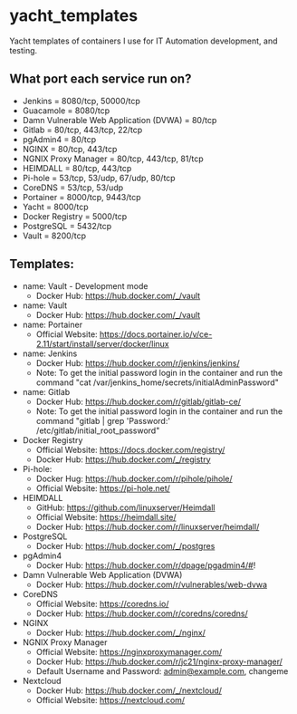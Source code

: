 # yacht_templates
Yacht templates of containers I use for IT Automation development, and testing.

## What port each service run on?
* Jenkins = 8080/tcp, 50000/tcp
* Guacamole = 8080/tcp
* Damn Vulnerable Web Application (DVWA) = 80/tcp
* Gitlab = 80/tcp, 443/tcp, 22/tcp
* pgAdmin4 = 80/tcp
* NGINX = 80/tcp, 443/tcp
* NGNIX Proxy Manager = 80/tcp, 443/tcp, 81/tcp
* HEIMDALL = 80/tcp, 443/tcp
* Pi-hole = 53/tcp, 53/udp, 67/udp, 80/tcp
* CoreDNS = 53/tcp, 53/udp
* Portainer = 8000/tcp, 9443/tcp
* Yacht = 8000/tcp
* Docker Registry = 5000/tcp
* PostgreSQL = 5432/tcp
* Vault = 8200/tcp

## Templates:
* name: Vault - Development mode
    * Docker Hub: https://hub.docker.com/_/vault
* name: Vault
    * Docker Hub: https://hub.docker.com/_/vault
* name: Portainer
    * Official Website: https://docs.portainer.io/v/ce-2.11/start/install/server/docker/linux
* name: Jenkins
    * Docker Hub: https://hub.docker.com/r/jenkins/jenkins/
    * Note: To get the initial password login in the container and run the command "cat /var/jenkins_home/secrets/initialAdminPassword"
* name: Gitlab
    * Docker Hub: https://hub.docker.com/r/gitlab/gitlab-ce/
    * Note: To get the initial password login in the container and run the command "gitlab | grep 'Password:' /etc/gitlab/initial_root_password"
* Docker Registry
    * Official Website: https://docs.docker.com/registry/
    * Docker Hub: https://hub.docker.com/_/registry
* Pi-hole:
    * Docker Hug: https://hub.docker.com/r/pihole/pihole/
    * Official Website: https://pi-hole.net/
* HEIMDALL
    * GitHub: https://github.com/linuxserver/Heimdall
    * Official Website: https://heimdall.site/
    * Docker Hub: https://hub.docker.com/r/linuxserver/heimdall/
* PostgreSQL
    * Docker Hub: https://hub.docker.com/_/postgres
* pgAdmin4
    * Docker Hub: https://hub.docker.com/r/dpage/pgadmin4/#!
* Damn Vulnerable Web Application (DVWA)
    * Docker Hub: https://hub.docker.com/r/vulnerables/web-dvwa
* CoreDNS
    * Official Website: https://coredns.io/
    * Docker Hub: https://hub.docker.com/r/coredns/coredns/
* NGINX
    * Docker Hub: https://hub.docker.com/_/nginx/
* NGNIX Proxy Manager
    * Official Website: https://nginxproxymanager.com/
    * Docker Hub: https://hub.docker.com/r/jc21/nginx-proxy-manager/
    * Default Username and Password: admin@example.com, changeme
* Nextcloud
    * Docker Hub: https://hub.docker.com/_/nextcloud/
    * Official Website: https://nextcloud.com/
